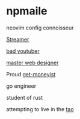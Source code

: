 # npmaile
neovim config connoisseur

[Streamer](https://twitch.tv/npmaile)

[bad youtuber](https://youtube.com/npmaile)

[master web designer](https://npmaile.com)

Proud [get-moneyist](https://getmoneyism.org)

go engineer

student of rust

attempting to live in the [tao](https://www.mit.edu/~xela/tao.html)
